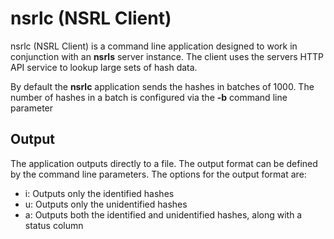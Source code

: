 nsrlc (NSRL Client)
===================

nsrlc (NSRL Client) is a command line application designed to work in conjunction
with an **nsrls** server instance. The client uses the servers HTTP API service 
to lookup large sets of hash data. 

By default the **nsrlc** application sends the hashes in batches of 1000. The 
number of hashes in a batch is configured via the **-b** command line parameter

## Output ##

The application outputs directly to a file. The output format can be defined by 
the command line parameters. The options for the output format are:
 
- i: Outputs only the identified hashes
- u: Outputs only the unidentified hashes
- a: Outputs both the identified and unidentified hashes, along with a status column